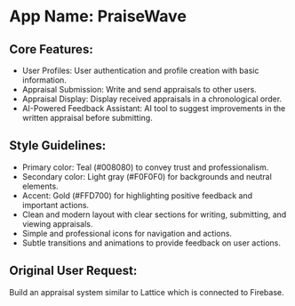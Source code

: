# **App Name**: PraiseWave

## Core Features:

- User Profiles: User authentication and profile creation with basic information.
- Appraisal Submission: Write and send appraisals to other users.
- Appraisal Display: Display received appraisals in a chronological order.
- AI-Powered Feedback Assistant: AI tool to suggest improvements in the written appraisal before submitting.

## Style Guidelines:

- Primary color: Teal (#008080) to convey trust and professionalism.
- Secondary color: Light gray (#F0F0F0) for backgrounds and neutral elements.
- Accent: Gold (#FFD700) for highlighting positive feedback and important actions.
- Clean and modern layout with clear sections for writing, submitting, and viewing appraisals.
- Simple and professional icons for navigation and actions.
- Subtle transitions and animations to provide feedback on user actions.

## Original User Request:
Build an appraisal system similar to Lattice which is connected to Firebase.
  